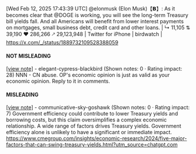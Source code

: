 [Wed Feb 12, 2025 17:43:39 UTC] @elonmusk (Elon Musk)【𝗕】: As it becomes clear that @DOGE is working, you will see the long-term Treasury bill yields fall. And all Americans will benefit from lower interest payments on mortgages, small business debt, credit card and other loans. | ↳ 11,105 ⇅ 39,190 ♥ 286,266 🡕 29,123,948 | Twitter for iPhone | birdwatch | https://x.com/_/status/1889732109528388059

#### NOT MISLEADING

[[view note]](https://x.com/i/birdwatch/n/1889823441567506840) - elegant-cypress-blackbird (Shown notes: 0 · Rating impact: 28)
NNN - CN abuse. OP's economic opinion is just as valid as your economic opinion. Reply to it in comments.

#### MISLEADING

[[view note]](https://x.com/i/birdwatch/n/1889819533894148373) - communicative-sky-goshawk (Shown notes: 0 · Rating impact: 7)
Government efficiency could contribute to lower Treasury yields and borrowing costs, but this claim oversimplifies a complex economic relationship. A wide range of factors drives Treasury yields. Government efficiency alone is unlikely to have a significant or immediate impact. https://www.cmegroup.com/insights/economic-research/2024/five-major-factors-that-can-swing-treasury-yields.html?utm_source=chatgpt.com

